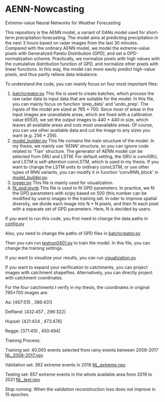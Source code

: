 # AENN-Nowcasting
Extreme-value Neural Networks for Weather Forecasting  

This repository is the AENN model, a variant of GANs model used for short-term precipitation forecasting. The model aims at predicting precipitation in the next 3 hours based on radar images from the last 30 minutes. Compared with the ordinary AENN model, we model the extreme-value pixels with Generalized Pareto Distribution (GPD), and set a GPD-normalizaiton scheme. Practically, we normalize pixels with high values with the cumulative distribution function of GPD, and normalize other pixels with linear functions. In this way, the model can more easily predict high-value pixels, and thus partly relieve data imbalance.



To understand the code, you can mainly focus on four most important files:

1. [batchcreator.py](https://github.com/zywang1603/AENN-nowcasting/blob/master/precipitation_forecasting/batchcreator.py)  This file is used to create batches, which process the raw radar data to input data that are suitable for the model. In this file, you can mainly focus on function 'prep_data' and 'undo_prep'. The inputs of the model are sized at 765 * 700. Since most of areas in the input images are unavailable areas, which are fixed with a calibration value 65535, we set the output images to 440 * 440 in size, which leaves all available areas and cuts most unavailable areas. Of course, you can use other available data and cut the image to any sizes you want (e.g. 256 * 256).
2. [model_builder.py](https://github.com/zywang1603/AENN-nowcasting/blob/master/precipitation_forecasting/model_builder.py)  This file contains the main structure of the model. In my thesis, we mainly use 'AENN' structure, so you can ignore code related to 'Tian' structure. The generator of AENN model can be selected from GRU and LSTM. For default setting, the GRU is convGRU, and LSTM is self-attention convLSTM, which is used in my thesis. If you want to change the LSTM units to ordinary convLSTM, or use other types of RNN variants, you can modify it in function 'convRNN_block' in [model_builder.py](https://github.com/zywang1603/AENN-nowcasting/blob/master/precipitation_forecasting/model_builder.py).
3. [logger.py](https://github.com/zywang1603/AENN-nowcasting/blob/master/precipitation_forecasting/logger.py) This file is mainly used for visualization.
4. [fit_gpd.ipynb](https://github.com/zywang1603/AENN-nowcasting/blob/master/precipitation_forecasting/fit_gpd.ipynb) This file is used to fit GPD parameters. In practice, we fit the GPD parameters with scipy based on 500 (this number can be modified by users) images in the training set. In oder to improve spatial diversity, we divide each image into N * N pixels, and then fit each pixel with a separate set of GPD parameters. Here, N is decided by users.  





If you want to run this code, you first need to change the data paths in [config.py](https://github.com/zywang1603/AENN-nowcasting/blob/master/precipitation_forecasting/config.py)

Also, you need to change the paths of GPD files in [batchcreator.py](https://github.com/zywang1603/AENN-nowcasting/blob/master/precipitation_forecasting/batchcreator.py)

Then you can run [testrun0401.py](https://github.com/zywang1603/AENN-nowcasting/blob/master/precipitation_forecasting/testrun0401.py)  to train the model. In this file, you can change the training settings.

If you want to visualize your results, you can run [visualization.py](https://github.com/zywang1603/AENN-nowcasting/blob/master/precipitation_forecasting/visualization.py)

If you want to expand your verification to catchments, you can project images with catchment shapefiles. Alternatively, you can directly project with catchment coordinates. 

For the four catchments I verify in my thesis, the coordinates in original 765*700 images are:

Aa: [467:515 , 386:431]

Delfland: [432:457 , 296:322]

Hupsel: [421:424 , 473:476]

Regge: [371:410 , 450:494]  



Training Process:  

Training set: 40,000 events selected from rainy events between 2008-2017  [NL_2008-2017.npy](https://github.com/zywang1603/AENN-nowcasting/blob/master/precipitation_forecasting/datasets/NL_2008-2017.npy)

Validation set: 362 extreme events in 2018  [NL_extreme.npy](https://github.com/zywang1603/AENN-nowcasting/blob/master/precipitation_forecasting/datasets/NL_extreme.npy)

Testing set: 657 extreme events in the whole available area from 2019 to 2021  [NL_test.npy](https://github.com/zywang1603/AENN-nowcasting/blob/master/precipitation_forecasting/datasets/NL_test.npy)

Stop running: When the validation reconstruction loss does not improve in 15 epoches.  



